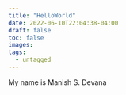 ```yaml
---
title: "HelloWorld"
date: 2022-06-10T22:04:38-04:00
draft: false
toc: false
images:
tags:
  - untagged
---
```


My name is Manish S. Devana
